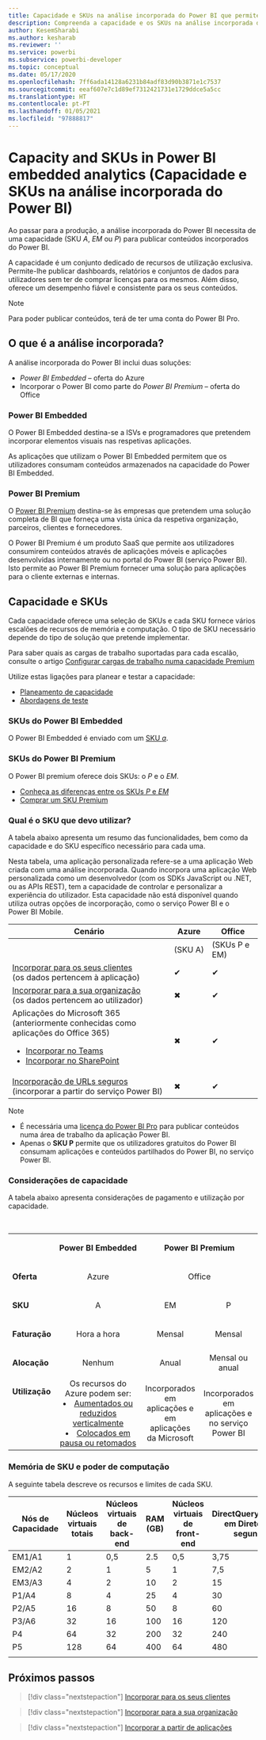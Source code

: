 ```yaml
---
title: Capacidade e SKUs na análise incorporada do Power BI que permitem obter melhores informações de BI incorporadas
description: Compreenda a capacidade e os SKUs na análise incorporada do Power BI. Permita melhores informações de BI incorporadas com a análise incorporada do Power BI.
author: KesemSharabi
ms.author: kesharab
ms.reviewer: ''
ms.service: powerbi
ms.subservice: powerbi-developer
ms.topic: conceptual
ms.date: 05/17/2020
ms.openlocfilehash: 7ff6ada14128a6231b84adf83d90b3871e1c7537
ms.sourcegitcommit: eeaf607e7c1d89ef7312421731e1729ddce5a5cc
ms.translationtype: HT
ms.contentlocale: pt-PT
ms.lasthandoff: 01/05/2021
ms.locfileid: "97888817"
---
```

# <a name="capacity-and-skus-in-power-bi-embedded-analytics"></a>Capacity and SKUs in Power BI embedded analytics (Capacidade e SKUs na análise incorporada do Power BI)

Ao passar para a produção, a análise incorporada do Power BI necessita de uma capacidade (SKU *A*, *EM* ou *P*) para publicar conteúdos incorporados do Power BI.

A capacidade é um conjunto dedicado de recursos de utilização exclusiva. Permite-lhe publicar dashboards, relatórios e conjuntos de dados para utilizadores sem ter de comprar licenças para os mesmos. Além disso, oferece um desempenho fiável e consistente para os seus conteúdos.

>[!NOTE]
>Para poder publicar conteúdos, terá de ter uma conta do Power BI Pro.

## <a name="what-is-embedded-analytics"></a>O que é a análise incorporada?

A análise incorporada do Power BI inclui duas soluções:
* *Power BI Embedded* – oferta do Azure
* Incorporar o Power BI como parte do *Power BI Premium* – oferta do Office

### <a name="power-bi-embedded"></a>Power BI Embedded

O Power BI Embedded destina-se a ISVs e programadores que pretendem incorporar elementos visuais nas respetivas aplicações.

As aplicações que utilizam o Power BI Embedded permitem que os utilizadores consumam conteúdos armazenados na capacidade do Power BI Embedded.

### <a name="power-bi-premium"></a>Power BI Premium

O [Power BI Premium](../../admin/service-premium-what-is.md) destina-se às empresas que pretendem uma solução completa de BI que forneça uma vista única da respetiva organização, parceiros, clientes e fornecedores.

O Power BI Premium é um produto SaaS que permite aos utilizadores consumirem conteúdos através de aplicações móveis e aplicações desenvolvidas internamente ou no portal do Power BI (serviço Power BI). Isto permite ao Power BI Premium fornecer uma solução para aplicações para o cliente externas e internas.

## <a name="capacity-and-skus"></a>Capacidade e SKUs

Cada capacidade oferece uma seleção de SKUs e cada SKU fornece vários escalões de recursos de memória e computação. O tipo de SKU necessário depende do tipo de solução que pretende implementar.

Para saber quais as cargas de trabalho suportadas para cada escalão, consulte o artigo [Configurar cargas de trabalho numa capacidade Premium](../../admin/service-admin-premium-workloads.md)

Utilize estas ligações para planear e testar a capacidade:
* [Planeamento de capacidade](embedded-capacity-planning.md)
* [Abordagens de teste](../../admin/service-premium-capacity-optimize.md#testing-approaches)

### <a name="power-bi-embedded-skus"></a>SKUs do Power BI Embedded

O Power BI Embedded é enviado com um [SKU *a*](../../admin/service-admin-premium-purchase.md#purchase-a-skus-for-testing-and-other-scenarios).

### <a name="power-bi-premium-skus"></a>SKUs do Power BI Premium

O Power BI premium oferece dois SKUs: o *P* e o *EM*.
* [Conheça as diferenças entre os SKUs *P* e *EM*](../../admin/service-premium-what-is.md#subscriptions-and-licensing)
* [Comprar um SKU Premium](../../admin/service-admin-premium-purchase.md)

### <a name="which-sku-should-i-use"></a>Qual é o SKU que devo utilizar?

A tabela abaixo apresenta um resumo das funcionalidades, bem como da capacidade e do SKU específico necessário para cada uma.

Nesta tabela, uma aplicação personalizada refere-se a uma aplicação Web criada com uma análise incorporada. Quando incorpora uma aplicação Web personalizada como um desenvolvedor (com os SDKs JavaScript ou .NET, ou as APIs REST), tem a capacidade de controlar e personalizar a experiência do utilizador. Esta capacidade não está disponível quando utiliza outras opções de incorporação, como o serviço Power BI e o Power BI Mobile.

| Cenário | Azure   | Office          |
|----------|---------|-----------------|
|          | (SKU A) | (SKUs P e EM) |
|[Incorporar para os seus clientes](embed-sample-for-customers.md)</br>(os dados pertencem à aplicação)     |✔        |✔        |
|[Incorporar para a sua organização](embed-sample-for-your-organization.md)</br>(os dados pertencem ao utilizador)     |✖        |✔         |
|Aplicações do Microsoft 365</br>(anteriormente conhecidas como aplicações do Office 365)<ul><li>[Incorporar no Teams](../../collaborate-share/service-embed-report-microsoft-teams.md)</li><li>[Incorporar no SharePoint](../../collaborate-share/service-embed-report-spo.md)</li></ul>     |✖        |✔        |
|[Incorporação de URLs seguros](../../collaborate-share/service-embed-secure.md)</br>(incorporar a partir do serviço Power BI)     |✖        |✔        |

>[!NOTE]
>* É necessária uma [licença do Power BI Pro](../../admin/service-admin-purchasing-power-bi-pro.md) para publicar conteúdos numa área de trabalho da aplicação Power BI.
>* Apenas o **SKU P** permite que os utilizadores gratuitos do Power BI consumam aplicações e conteúdos partilhados do Power BI, no serviço Power BI.

### <a name="capacity-considerations"></a>Considerações de capacidade

A tabela abaixo apresenta considerações de pagamento e utilização por capacidade.

</br>
<table>
<tbody>
<tr>
<td></td>
<td style="text-align: center;"><p><strong>Power BI Embedded</strong></p></td>
<td style="text-align: center;" colspan="2"><p><strong>Power BI Premium</strong></p></td>
</tr>
<tr>
<td><p><strong>Oferta</strong></p></td>
<td style="text-align: center"><p>Azure</p></td>
<td style="text-align: center" colspan="2"><p>Office</p></td>
</tr>
<tr>
<td><p><strong>SKU</strong></p></td>
<td style="text-align: center"><p>A</p></td>
<td style="text-align: center"><p>EM</p></td>
<td style="text-align: center"><p>P</p></td>
</tr>
<tr>
<td><p><strong>Faturação</strong></td>
<td style="text-align: center">Hora a hora</td>
<td style="text-align: center">Mensal</td>
<td style="text-align: center">Mensal</td>
</tr>
<tr>
<td><p><strong>Alocação</strong></td>
<td style="text-align: center">Nenhum</td>
<td style="text-align: center">Anual</td>
<td style="text-align: center">Mensal ou anual</td>
</tr>
<tr>
<td valign="top"><p><strong>Utilização</strong></td>
<td style="text-align: center">Os recursos do Azure podem ser:<li><a href="azure-pbie-scale-capacity.md">Aumentados ou reduzidos verticalmente</a></li><li><a href="azure-pbie-pause-start.md">Colocados em pausa ou retomados</a>
</td></li>
<td style="text-align: center">Incorporados em aplicações e em</br> aplicações da Microsoft</td>
<td style="text-align: center">Incorporados em aplicações e</br> no serviço Power BI</td>
</tr>
</tbody>
</table>

### <a name="sku-memory-and-computing-power"></a>Memória de SKU e poder de computação

A seguinte tabela descreve os recursos e limites de cada SKU.

| Nós de Capacidade | Núcleos virtuais totais | Núcleos virtuais de back-end | RAM (GB) | Núcleos virtuais de front-end | DirectQuery/Ligação em Direto (por segundo) | Paralelismo de Atualização do Modelo |
| --- | --- | --- | --- | --- | --- | --- |
| EM1/A1 | 1 | 0,5 | 2.5 | 0,5 | 3,75 | 1 |
| EM2/A2 | 2 | 1 | 5 | 1 | 7,5 | 2 |
| EM3/A3 | 4 | 2 | 10 | 2 | 15 | 3 |
| P1/A4 | 8 | 4 | 25 | 4 | 30 | 6 |
| P2/A5 | 16 | 8 | 50 | 8 | 60 | 12 |
| P3/A6 | 32 | 16 | 100 | 16 | 120 | 24 |
| P4 | 64 | 32 | 200 | 32 | 240 | 48 |
| P5 | 128 | 64 | 400 | 64 | 480 | 96 |
| | | | | | | |

## <a name="next-steps"></a>Próximos passos

> [!div class="nextstepaction"]
>[Incorporar para os seus clientes](embed-sample-for-customers.md)

> [!div class="nextstepaction"]
>[Incorporar para a sua organização](embed-sample-for-your-organization.md)

> [!div class="nextstepaction"]
> [Incorporar a partir de aplicações](embed-from-apps.md)